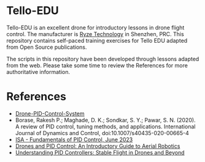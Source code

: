 # Tello-EDU
Tello-EDU is an excellent drone for introductory lessons in drone flight control. The manufacturer is [Ryze Technology](https://www.ryzerobotics.com/tello-edu) in Shenzhen, PRC. This repository contains
self-paced training exercises for Tello EDU adapted from Open Source publications.

The scripts in this repository have been developed through lessons adapted from the web. Please take some time to review the References for more authoritative information.

# References

- [Drone-PID-Control-System](https://github.com/Andre-AH/Drone-PID-Control-System)
- Borase, Rakesh P.; Maghade, D. K.; Sondkar, S. Y.; Pawar, S. N. (2020). A review of PID control, tuning methods, and applications. International Journal of Dynamics and Control, doi:10.1007/s40435-020-00665-4 
- [ISA - Fundamentals of PID Control, June 2023](https://www.isa.org/intech-home/2023/june-2023/features/fundamentals-pid-control) 
- [Drones and PID Control: An Introductory Guide to Aerial Robotics](https://medium.com/@sayedebad.777/drones-and-pid-control-an-introductory-guide-to-aerial-robotics-9cf24ffb1853)
- [Understanding PID Controllers: Stable Flight in Drones and Beyond](https://medium.com/@squonk-/understanding-pid-controllers-stable-flight-in-drones-and-beyond-861b1471c026) 
